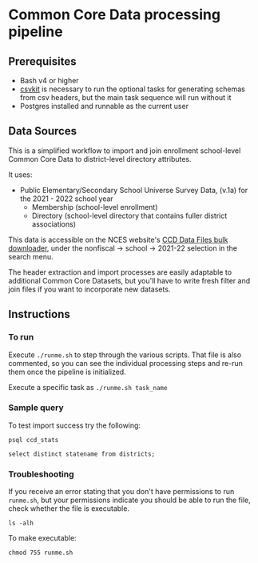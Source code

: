 Common Core Data processing pipeline
====================================

Prerequisites
-------------

* Bash v4 or higher
* [csvkit](https://csvkit.readthedocs.io/en/latest/tutorial/1_getting_started.html#installing-csvkit) is necessary to run the optional tasks for generating schemas from csv headers, but the main task sequence will run without it
* Postgres installed and runnable as the current user

Data Sources
-------------

This is a simplified workflow to import and join enrollment school-level Common Core Data to district-level directory attributes. 

It uses:
* Public Elementary/Secondary School Universe Survey Data, (v.1a) for the 2021 - 2022 school year
    - Membership (school-level enrollment)
    - Directory (school-level directory that contains fuller district associations)

This data is accessible on the NCES website's [CCD Data Files bulk downloader](https://nces.ed.gov/ccd/files.asp#Fiscal:2,LevelId:7,SchoolYearId:36,Page:1), under the nonfiscal -> school -> 2021-22 selection in the search menu.

The header extraction and import processes are easily adaptable to additional Common Core Datasets, but you'll have to write fresh filter and join files if you want to incorporate new datasets.

Instructions
------------

### To run

Execute ``./runme.sh`` to step through the various scripts. That file is also commented, so you can see the individual processing steps and re-run them once the pipeline is initialized.

Execute a specific task as ``./runme.sh task_name``

### Sample query

To test import success try the following:

`psql ccd_stats`

`select distinct statename from districts;`

### Troubleshooting

If you receive an error stating that you don't have permissions to run `runme.sh`, but your permissions indicate you should be able to run the file, check whether the file is executable.

`ls -alh`

To make executable: 

`chmod 755 runme.sh`